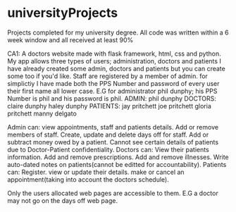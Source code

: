 # universityProjects
Projects completed for my university degree. All code was written within a 6 week window and all received at least 90%

CA1: A doctors website made with flask framework, html, css and python.
My app allows three types of users; administration, doctors and patients
I have already created some admin, doctors and patients but you can create some too if you'd like. 
Staff are registered by a member of admin.
for simplictiy I have made both the PPS Number and password of every user their first name all lower case.
E.G for administrator phil dunphy; his PPS Number is phil and his password is phil.
ADMIN:      phil dunphy
DOCTORS:    claire dunphy
            haley dunphy
PATIENTS:   jay pritchett
            joe pritchett
            gloria pritchett
            manny delgato

Admin can:  view appointments, staff and patients details.
            Add or remove members of staff.
            Create, update and delete days off for staff.
            Add or subtract money owed by a patient.
            Cannot see certain details of patients due to Doctor-Patient confidentiality.
Doctors can: View their patients information.
             Add and remove prescriptions.
             Add and remove illnesses.
             Write auto-dated notes on patients(cannot be editted for accountability).
Patients can: Register.
              view or update their details.
              make or cancel an appointment(taking into account the doctors schedule).

Only the users allocated web pages are accessible to them. E.G a doctor may not go on the days off web page.  
